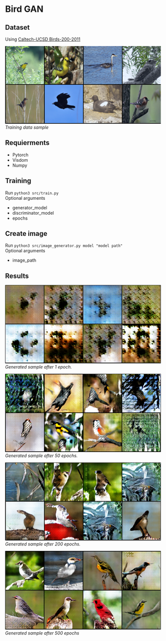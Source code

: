 # Bird GAN

## Dataset
Using [Caltech-UCSD Birds-200-2011](http://www.vision.caltech.edu/visipedia/CUB-200-2011.html)

![](images/real_samples.png)  
*Training data sample*

## Requierments
- Pytorch
- Visdom
- Numpy

## Training
Run `python3 src/train.py`  
Optional arguments
- generator_model
- discriminator_model
- epochs

## Create image
Run `python3 src/image_generator.py model "model path"`  
Optional arguments
- image_path

## Results
![](images/fake_samples_001.png)  
*Generated sample after 1 epoch.*

![](images/fake_samples_050.png)  
*Generated sample after 50 epochs.*

![](images/fake_samples_200.png)  
*Generated sample after 200 epochs.*

![](images/fake_birds.png)  
*Generated sample after 500 epochs*